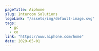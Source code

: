 ```yaml
---
pageTitle: Aiphone
slug: Intercom Solutions
logoLink: "/assets/img/default-image.svg"
tags:
  - gc
  - co
link: "https://www.aiphone.com/home"
date: 2020-05-01
---
```


